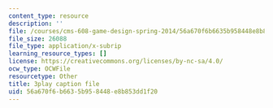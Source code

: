 ```yaml
---
content_type: resource
description: ''
file: /courses/cms-608-game-design-spring-2014/56a670f6b6635b958448e8b853dd1f20_1506651.vtt
file_size: 26088
file_type: application/x-subrip
learning_resource_types: []
license: https://creativecommons.org/licenses/by-nc-sa/4.0/
ocw_type: OCWFile
resourcetype: Other
title: 3play caption file
uid: 56a670f6-b663-5b95-8448-e8b853dd1f20
---
```

